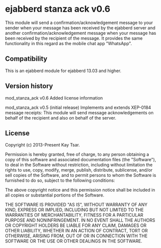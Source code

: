 ejabberd stanza ack v0.6
=========

This module will send a confirmation/acknowledgement message to your sender when your message has been received by the ejabberd server and another confirmation/acknowledgement message when your message has been received by the recipient of the message. It provides the same functionality in this regard as the mobile chat app "WhatsApp".

Compatibility
---------
This is an ejabberd module for ejabberd 13.03 and higher. 

Version history
---------
mod_stanza_ack v0.6 
Added license information

mod_stanza_ack v0.5 (initial release)
Implements and extends XEP-0184 message receipts:
This module will send message acknowledgements on behalf of the recipient and also on behalf of the server.

License
---------
Copyright (c) 2013-Present Kay Tsar.

Permission is hereby granted, free of charge, to any person obtaining a copy
of this software and associated documentation files (the "Software"), to deal
in the Software without restriction, including without limitation the rights
to use, copy, modify, merge, publish, distribute, sublicense, and/or sell
copies of the Software, and to permit persons to whom the Software is
furnished to do so, subject to the following conditions:

The above copyright notice and this permission notice shall be included in
all copies or substantial portions of the Software.

THE SOFTWARE IS PROVIDED "AS IS", WITHOUT WARRANTY OF ANY KIND, EXPRESS OR
IMPLIED, INCLUDING BUT NOT LIMITED TO THE WARRANTIES OF MERCHANTABILITY,
FITNESS FOR A PARTICULAR PURPOSE AND NONINFRINGEMENT. IN NO EVENT SHALL THE
AUTHORS OR COPYRIGHT HOLDERS BE LIABLE FOR ANY CLAIM, DAMAGES OR OTHER
LIABILITY, WHETHER IN AN ACTION OF CONTRACT, TORT OR OTHERWISE, ARISING FROM,
OUT OF OR IN CONNECTION WITH THE SOFTWARE OR THE USE OR OTHER DEALINGS IN
THE SOFTWARE.
